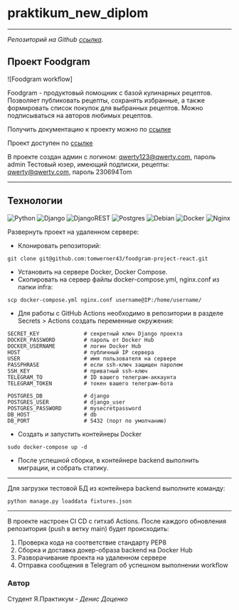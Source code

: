 # praktikum_new_diplom

***
_Репозиторий на Github [ссылка](https://github.com/tomwerner43/foodgram-project-react)._

## Проект Foodgram

![Foodgram workflow]

Foodgram - продуктовый помощник с базой кулинарных рецептов. Позволяет публиковать рецепты, сохранять избранные, а также формировать список покупок для выбранных рецептов. Можно подписываться на авторов любимых рецептов.

Получить документацию к проекту можно по [ссылке](http://158.160.0.201:9001/api/docs/)

Проект доступен по [ссылке](http://158.160.0.201:9001/recipes)

В проекте создан админ с логином: qwerty123@qwerty.com, пароль admin
Тестовый юзер, имеющий подписки, рецепты: qwerty@qwerty.com, пароль 230694Tom

----

## Технологии

![Python](https://img.shields.io/badge/python-3670A0?style=for-the-badge&logo=python&logoColor=ffdd54)
![Django](https://img.shields.io/badge/django-%23092E20.svg?style=for-the-badge&logo=django&logoColor=white)
![DjangoREST](https://img.shields.io/badge/DJANGO-REST-ff1709?style=for-the-badge&logo=django&logoColor=white&color=ff1709&labelColor=gray)
![Postgres](https://img.shields.io/badge/postgres-%23316192.svg?style=for-the-badge&logo=postgresql&logoColor=white)
![Debian](https://img.shields.io/badge/Debian-D70A53?style=for-the-badge&logo=debian&logoColor=white)
![Docker](https://img.shields.io/badge/docker-%230db7ed.svg?style=for-the-badge&logo=docker&logoColor=white)
![Nginx](https://img.shields.io/badge/nginx-%23009639.svg?style=for-the-badge&logo=nginx&logoColor=white)

Развернуть проект на удаленном сервере:

- Клонировать репозиторий:

```
git clone git@github.com:tomwerner43/foodgram-project-react.git
```

- Установить на сервере Docker, Docker Compose.
- Скопировать на сервер файлы docker-compose.yml, nginx.conf из папки infra:

```
scp docker-compose.yml nginx.conf username@IP:/home/username/ 
```

- Для работы с GitHub Actions необходимо в репозитории в разделе Secrets > Actions создать переменные окружения:

```
SECRET_KEY              # секретный ключ Django проекта
DOCKER_PASSWORD         # пароль от Docker Hub
DOCKER_USERNAME         # логин Docker Hub
HOST                    # публичный IP сервера
USER                    # имя пользователя на сервере
PASSPHRASE              # если ssh-ключ защищен паролем
SSH_KEY                 # приватный ssh-ключ
TELEGRAM_TO             # ID вашего телеграм-аккаунта
TELEGRAM_TOKEN          # токен вашего телеграм-бота

POSTGRES_DB             # django
POSTGRES_USER           # django_user
POSTGRES_PASSWORD       # mysecretpassword
DB_HOST                 # db
DB_PORT                 # 5432 (порт по умолчанию)
```

- Создать и запустить контейнеры Docker

```
sudo docker-compose up -d
```

- После успешной сборки, в контейнере backend выполнить миграции, и собрать статику.

----
Для загрузки тестовой БД из контейнера backend выполните команду:

```
python manage.py loaddata fixtures.json
```

---
В проекте настроен CI CD с гитхаб Actions.
После каждого обновления репозитория (push в ветку main) будет происходить:

1. Проверка кода на соответствие стандарту PEP8
2. Сборка и доставка докер-образа backend на Docker Hub
3. Разворачивание проекта на удаленном сервере
4. Отправка сообщения в Telegram об успешном выполнении workflow

### Автор

Студент Я.Практикум - _Денис Доценко_